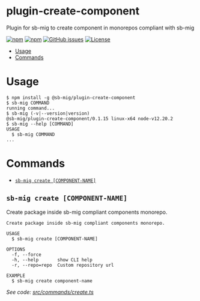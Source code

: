 plugin-create-component
=======================

Plugin for sb-mig to create component in monorepos compliant with sb-mig

[![npm](https://img.shields.io/npm/v/@sb-mig/plugin-create-component.svg)](https://www.npmjs.com/package/@sb-mig/plugin-create-component)
[![npm](https://img.shields.io/npm/dt/@sb-mig/plugin-create-component.svg)](ttps://img.shields.io/npm/dt/@sb-mig/plugin-create-component.svg)
[![GitHub issues](https://img.shields.io/github/issues/sb-mig/plugin-create-component.svg?style=flat-square&v=1)](https://github.com/sb-mig/plugin-create-component/issues?q=is%3Aopen+is%3Aissue)
[![License](https://img.shields.io/npm/l/@sb-mig/plugin-create-component.svg)](https://github.com/sb-mig/plugin-create-component/blob/master/package.json)

<!-- toc -->
* [Usage](#usage)
* [Commands](#commands)
<!-- tocstop -->
# Usage
<!-- usage -->
```sh-session
$ npm install -g @sb-mig/plugin-create-component
$ sb-mig COMMAND
running command...
$ sb-mig (-v|--version|version)
@sb-mig/plugin-create-component/0.1.15 linux-x64 node-v12.20.2
$ sb-mig --help [COMMAND]
USAGE
  $ sb-mig COMMAND
...
```
<!-- usagestop -->
# Commands
<!-- commands -->
* [`sb-mig create [COMPONENT-NAME]`](#sb-mig-create-component-name)

## `sb-mig create [COMPONENT-NAME]`

Create package inside sb-mig compliant components monorepo.

```
Create package inside sb-mig compliant components monorepo.

USAGE
  $ sb-mig create [COMPONENT-NAME]

OPTIONS
  -f, --force
  -h, --help       show CLI help
  -r, --repo=repo  Custom repository url

EXAMPLE
  $ sb-mig create component-name
```

_See code: [src/commands/create.ts](https://github.com/sb-mig/sb-mig/blob/v0.1.15/src/commands/create.ts)_
<!-- commandsstop -->

